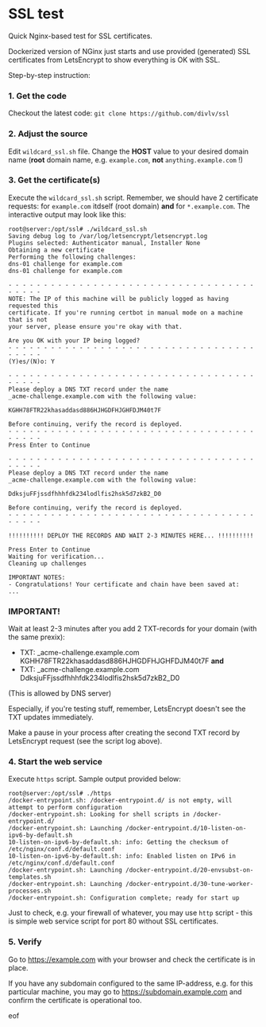 # SSL test

Quick Nginx-based test for SSL certificates.

Dockerized version of NGinx just starts and use provided (generated) SSL certificates from LetsEncrypt to show everything is OK with SSL.

Step-by-step instruction:

### 1. Get the code
Checkout the latest code: `git clone https://github.com/divlv/ssl
`
### 2. Adjust the source
Edit `wildcard_ssl.sh` file. Change the **HOST** value to your desired domain name (**root** domain name, e.g. `example.com`, **not** `anything.example.com` !)

### 3. Get the certificate(s)
 Execute the `wildcard_ssl.sh` script. Remember, we should have 2 certificate requests: for `example.com` itdself (root domain) **and** for `*.example.com`. The interactive output may look like this:

 ```
 root@server:/opt/ssl# ./wildcard_ssl.sh
Saving debug log to /var/log/letsencrypt/letsencrypt.log
Plugins selected: Authenticator manual, Installer None
Obtaining a new certificate
Performing the following challenges:
dns-01 challenge for example.com
dns-01 challenge for example.com

- - - - - - - - - - - - - - - - - - - - - - - - - - - - - - - - - - - - - - - -
NOTE: The IP of this machine will be publicly logged as having requested this
certificate. If you're running certbot in manual mode on a machine that is not
your server, please ensure you're okay with that.

Are you OK with your IP being logged?
- - - - - - - - - - - - - - - - - - - - - - - - - - - - - - - - - - - - - - - -
(Y)es/(N)o: Y

- - - - - - - - - - - - - - - - - - - - - - - - - - - - - - - - - - - - - - - -
Please deploy a DNS TXT record under the name
_acme-challenge.example.com with the following value:

KGHH78FTR22khasaddasd886HJHGDFHJGHFDJM40t7F

Before continuing, verify the record is deployed.
- - - - - - - - - - - - - - - - - - - - - - - - - - - - - - - - - - - - - - - -
Press Enter to Continue

- - - - - - - - - - - - - - - - - - - - - - - - - - - - - - - - - - - - - - - -
Please deploy a DNS TXT record under the name
_acme-challenge.example.com with the following value:

DdksjuFFjssdfhhhfdk234lodlfis2hsk5d7zkB2_D0

Before continuing, verify the record is deployed.
- - - - - - - - - - - - - - - - - - - - - - - - - - - - - - - - - - - - - - - -

!!!!!!!!!! DEPLOY THE RECORDS AND WAIT 2-3 MINUTES HERE... !!!!!!!!!!

Press Enter to Continue
Waiting for verification...
Cleaning up challenges

IMPORTANT NOTES:
 - Congratulations! Your certificate and chain have been saved at:
...
 ```

### **IMPORTANT!**

Wait at least 2-3 minutes after you add 2 TXT-records for your domain (with the same prexix):
- TXT: _acme-challenge.example.com KGHH78FTR22khasaddasd886HJHGDFHJGHFDJM40t7F **and**
- TXT: _acme-challenge.example.com DdksjuFFjssdfhhhfdk234lodlfis2hsk5d7zkB2_D0

(This is allowed by DNS server)

Especially, if you're testing stuff, remember, LetsEncrypt doesn't see the TXT updates immediately.

Make a pause in your process after creating the second TXT record by LetsEncrypt request (see the script log above).

### 4. Start the web service

Execute `https` script. Sample output provided below:

```
root@server:/opt/ssl# ./https
/docker-entrypoint.sh: /docker-entrypoint.d/ is not empty, will attempt to perform configuration
/docker-entrypoint.sh: Looking for shell scripts in /docker-entrypoint.d/
/docker-entrypoint.sh: Launching /docker-entrypoint.d/10-listen-on-ipv6-by-default.sh
10-listen-on-ipv6-by-default.sh: info: Getting the checksum of /etc/nginx/conf.d/default.conf
10-listen-on-ipv6-by-default.sh: info: Enabled listen on IPv6 in /etc/nginx/conf.d/default.conf
/docker-entrypoint.sh: Launching /docker-entrypoint.d/20-envsubst-on-templates.sh
/docker-entrypoint.sh: Launching /docker-entrypoint.d/30-tune-worker-processes.sh
/docker-entrypoint.sh: Configuration complete; ready for start up
```

Just to check, e.g. your firewall of whatever, you may use `http` script - this is simple web service script for port 80 without SSL certificates.


### 5. Verify

Go to https://example.com with your browser and check the certificate is in place.

If you have any subdomain configured to the same IP-address, e.g. for this particular machine, you may go to https://subdomain.example.com and confirm the certificate is operational too.

eof